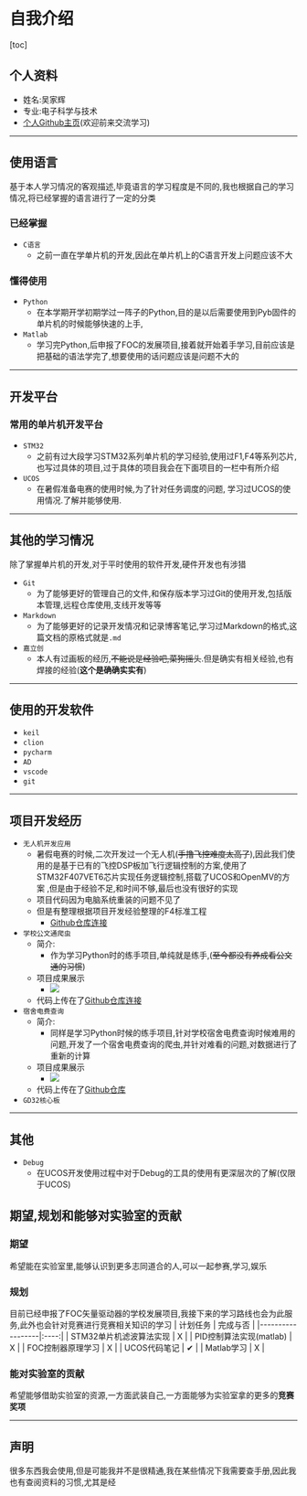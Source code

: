 # 自我介绍
[toc]
## 个人资料
- 姓名:吴家辉
- 专业:电子科学与技术
- [个人Github主页](https://github.com/yepHiu)(欢迎前来交流学习)
---
## 使用语言
基于本人学习情况的客观描述,毕竟语言的学习程度是不同的,我也根据自己的学习情况,将已经掌握的语言进行了一定的分类
### 已经掌握
- `C语言`
  - 之前一直在学单片机的开发,因此在单片机上的C语言开发上问题应该不大

### 懂得使用
- `Python`
  - 在本学期开学初期学过一阵子的Python,目的是以后需要使用到Pyb固件的单片机的时候能够快速的上手,
- `Matlab`
  - 学习完Python,后申报了FOC的发展项目,接着就开始着手学习,目前应该是把基础的语法学完了,想要使用的话问题应该是问题不大的
---
## 开发平台
### 常用的单片机开发平台
- `STM32`
  - 之前有过大段学习STM32系列单片机的学习经验,使用过F1,F4等系列芯片,也写过具体的项目,过于具体的项目我会在下面项目的一栏中有所介绍
- `UCOS`
  - 在暑假准备电赛的使用时候,为了针对任务调度的问题, 学习过UCOS的使用情况.了解并能够使用.
---
## 其他的学习情况
除了掌握单片机的开发,对于平时使用的软件开发,硬件开发也有涉猎
- `Git`
  - 为了能够更好的管理自己的文件,和保存版本学习过Git的使用开发,包括版本管理,远程仓库使用,支线开发等等
- `Markdown`
  - 为了能够更好的记录开发情况和记录博客笔记,学习过Markdown的格式,这篇文档的原格式就是`.md`
- `嘉立创`
  - 本人有过画板的经历,~~不能说是经验吧,菜狗摇头~~.但是确实有相关经验,也有焊接的经验(**这个是确确实实有**)
---
## 使用的开发软件
- `keil`
- `clion`
- `pycharm`
- `AD`
- `vscode`
- `git`
---
## 项目开发经历
- `无人机开发应用`
  - 暑假电赛的时候,二次开发过一个无人机(~~手撸飞控难度太高了~~),因此我们使用的是基于已有的飞控DSP板加飞行逻辑控制的方案,使用了STM32F407VET6芯片实现任务逻辑控制,搭载了UCOS和OpenMV的方案
  ,但是由于经验不足,和时间不够,最后也没有很好的实现
  - 项目代码因为电脑系统重装的问题不见了
  - 但是有整理根据项目开发经验整理的F4标准工程
    - [Github仓库连接](https://github.com/yepHiu/Stm32F4_StandartProject)
- `学校公文通爬虫`
  - 简介:
    - 作为学习Python时的练手项目,单纯就是练手,(~~至今都没有养成看公文通的习惯~~)
  - 项目成果展示
    - ![](python/pic/公文通-1.png)
  - 代码上传在了[Github仓库连接](https://github.com/yepHiu/notice_reporter)
- `宿舍电费查询`
  - 简介:
    - 同样是学习Python时候的练手项目,针对学校宿舍电费查询时候难用的问题,开发了一个宿舍电费查询的爬虫,并针对难看的问题,对数据进行了重新的计算
  - 项目成果展示
    - ![](python/pic/电费通知-1.png)
  - 代码上传在了[Github仓库](https://github.com/yepHiu/szu_electricity_reporter)
- `GD32核心板`
---
## 其他
- `Debug`
  - 在UCOS开发使用过程中对于Debug的工具的使用有更深层次的了解(仅限于UCOS)

## 期望,规划和能够对实验室的贡献
### 期望
希望能在实验室里,能够认识到更多志同道合的人,可以一起参赛,学习,娱乐
### 规划
目前已经申报了FOC矢量驱动器的学校发展项目,我接下来的学习路线也会为此服务,此外也会针对竞赛进行竞赛相关知识的学习
| 计划任务             | 完成与否 |
|------------------|:----:|
| STM32单片机滤波算法实现   |  X   |
| PID控制算法实现(matlab) |  X   |
| FOC控制器原理学习       |  X   |
| UCOS代码笔记         |  ✔   |
| Matlab学习         |  X   |
### 能对实验室的贡献
希望能够借助实验室的资源,一方面武装自己,一方面能够为实验室拿的更多的**竞赛奖项**

---
## 声明
很多东西我会使用,但是可能我并不是很精通,我在某些情况下我需要查手册,因此我也有查阅资料的习惯,尤其是经